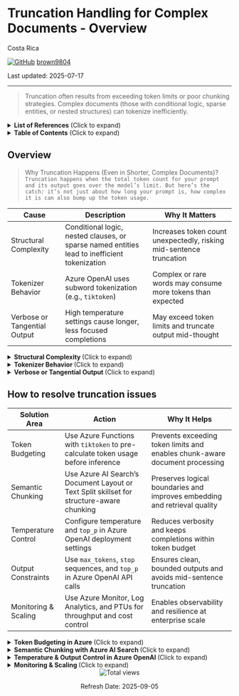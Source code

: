 # Truncation Handling for Complex Documents - Overview 

Costa Rica

[![GitHub](https://img.shields.io/badge/--181717?logo=github&logoColor=ffffff)](https://github.com/)
[brown9804](https://github.com/brown9804)

Last updated: 2025-07-17

------------------------------------------

> Truncation often results from exceeding token limits or poor chunking strategies. Complex documents (those with conditional logic, sparse entities, or nested structures) can tokenize inefficiently.

<details>
<summary><b>List of References</b> (Click to expand)</summary>

- [Chunk large documents for vector search solutions in Azure AI Search](https://learn.microsoft.com/en-us/azure/search/vector-search-how-to-chunk-documents)
- [What is Azure OpenAI in Azure AI Foundry Models?](https://learn.microsoft.com/en-us/azure/ai-foundry/openai/overview)
- [Troubleshooting and best practices for Azure OpenAI On Your Data](https://learn.microsoft.com/en-us/azure/ai-foundry/openai/how-to/on-your-data-best-practices)
 
</details>


<details>
<summary><b>Table of Contents</b> (Click to expand)</summary>

- [Overview](#overview)
- [How to resolve truncation issues](#how-to-resolve-truncation-issues)

</details>


## Overview 

> Why Truncation Happens (Even in Shorter, Complex Documents)? <br/>
> `Truncation happens when the total token count for your prompt and its output goes over the model’s limit. But here’s the catch: it’s not just about how long your prompt is, how complex it is can also bump up the token usage.`

| Cause                        | Description                                                                                   | Why It Matters                                                                 |
|-----------------------------|-----------------------------------------------------------------------------------------------|---------------------------------------------------------------------------------|
| Structural Complexity        | Conditional logic, nested clauses, or sparse named entities lead to inefficient tokenization | Increases token count unexpectedly, risking mid-sentence truncation             |
| Tokenizer Behavior           | Azure OpenAI uses subword tokenization (e.g., `tiktoken`)                                     | Complex or rare words may consume more tokens than expected                     |
| Verbose or Tangential Output| High temperature settings cause longer, less focused completions                             | May exceed token limits and truncate output mid-thought                         |


<details>
<summary><b> Structural Complexity </b> (Click to expand)</summary>
  
> Documents with **conditional logic**, **nested clauses**, or **sparse named entities** are structurally complex. These patterns confuse tokenizers because they lack clear semantic anchors (like names or dates) and often involve long, interdependent clauses.

> E.g: `If the system fails to initialize, and the fallback protocol is not triggered unless the override is active, then the watchdog timer must be reset manually.`  
> This sentence, while not long, contains multiple conditions and dependencies. Tokenizers break it into many subword units, inflating the token count.

> Why It Matters?

- You may hit token limits even with seemingly short documents.
- Truncation may occur mid-sentence or mid-logic, leading to incomplete or incoherent outputs.
- Azure OpenAI’s tokenizer (`tiktoken`) breaks text into subword units, so structurally dense content can consume more tokens than expected.
- Complex documents often lack named entities (e.g., people, places, dates), which are helpful for grounding and compressing meaning efficiently.

> How to Address?

- Use **semantic chunking** to isolate logical units (e.g., one condition per chunk). In Azure, this can be implemented using:
  - **Azure AI Search’s Document Layout skill** to chunk by paragraphs, headings, or sections.
  - **Text Split skill** to define chunk size and overlap, preserving context across boundaries.
  - Example configuration:
    ```json
    {
      "@odata.type": "#Microsoft.Skills.Text.SplitSkill",
      "textSplitMode": "pages",
      "maximumPageLength": 800,
      "overlappingLength": 100
    }
    ```

- Preprocess documents to simplify or flatten nested logic where possible:
  - Use Azure Functions or Logic Apps to transform complex conditionals into simpler declarative statements or bullet points.
  - Example transformation:
    - Original:  
      `If A and B, unless C, then D.`
    - Flattened:  
      - Condition 1: A is true  
      - Condition 2: B is true  
      - Exception: C is false  
      - Action: Perform D

- Use **token-aware chunking** before sending content to Azure OpenAI:
  - Deploy a preprocessing step using `tiktoken` in an Azure Function to:
    - Count tokens per clause or paragraph
    - Split content into ≤3000-token chunks
    - Return token-safe chunks to Azure OpenAI for inference
  - This ensures that each chunk respects token limits and avoids mid-logic truncation.

- Monitor token usage and truncation patterns using **Azure Monitor** and **Log Analytics**:
  - Track metrics like `tokens_used`, `completion_tokens`, and `prompt_tokens`.
  - Set alerts for high token usage or frequent truncation errors.

</details>

<details>
<summary><b> Tokenizer Behavior </b> (Click to expand)</summary>

> Azure OpenAI uses the same tokenizer as OpenAI, typically `tiktoken`. This tokenizer breaks text into **subword tokens**, not full words. For example:  
> - “Initialization” → `["Initial", "ization"]`  
> - “FallbackProtocol” → `["Fallback", "Protocol"]`

> Complex syntax, rare words, or compound identifiers (like in code, legal, or scientific text) often result in more tokens per word than expected. This is especially common in enterprise documents with domain-specific terminology, acronyms, or camelCase identifiers.

> **Why It Matters**

- Token count can balloon unexpectedly, even in short or medium-length documents.
- This can lead to:
  - Premature truncation of outputs.
  - Rejection of prompts that exceed model limits (e.g., 128k for GPT-4-128k).
  - Increased latency and cost due to inefficient token usage.
- Token inflation is especially problematic in Azure OpenAI when using models in high-throughput or stateless scenarios, where every token counts toward performance and billing.

> **How to Address**

- Use the `tiktoken` library to **pre-calculate token usage** before sending prompts to Azure OpenAI:
  - Deploy this as part of a preprocessing pipeline in an **Azure Function** or **Logic App**.
  - Example:
    ```python
    import tiktoken
    enc = tiktoken.encoding_for_model("gpt-4")
    tokens = enc.encode("Your input text here")
    print(len(tokens))
    ```

- Normalize or simplify text during preprocessing:
  - Replace compound identifiers like `FallbackProtocol` with `fallback protocol`.
  - Convert camelCase or snake_case to plain language equivalents.
  - Remove unnecessary jargon or abbreviations unless essential.

- Avoid overly technical phrasing unless required:
  - Instead of:  
    `The system's failoverInitFlag must be set to true unless the watchdogOverride is active.`  
  - Use:  
    `The system must fail over unless the watchdog override is active.`

- Use **Azure AI Search** to preprocess and chunk documents before embedding:
  - The **Text Split skill** can help break down dense content into manageable, semantically meaningful units.
  - Combine this with token-aware chunking to ensure each chunk stays within safe token limits.

- Monitor token usage in production:
  - Use **Azure Monitor** and **Log Analytics** to track `prompt_tokens`, `completion_tokens`, and `total_tokens`.
  - Set alerts for unusually high token usage or truncation errors.

</details>

<details>
<summary><b> Verbose or Tangential Output </b> (Click to expand)</summary>

> The `temperature` parameter controls randomness in model output:  
> - **High temperature (0.8–1.0)** → creative, verbose, tangential  
> - **Low temperature (0.2–0.4)** → focused, deterministic, concise

> High temperature can cause the model to “ramble”, using more tokens than necessary and increasing the risk of hitting token limits.

> **Why It Matters**

- Verbose completions may exceed token budgets, especially in stateless or high-throughput scenarios.
- Truncation may occur mid-sentence or mid-thought, degrading output quality.
- In Azure OpenAI, token usage directly impacts:
  - **Latency**: More tokens = longer processing time.
  - **Cost**: You are billed per token used.
  - **Reliability**: Long outputs are more likely to hit model limits or timeout in high-load environments.

> **How to Address**

- For structured tasks (e.g., summarization, extraction), set:
  ```json
  {
    "temperature": 0.2,
    "top_p": 0.9
  }
  ```
  - This configuration ensures the model stays focused and avoids unnecessary elaboration.
  - `top_p` (nucleus sampling) helps limit the range of token choices, further reducing verbosity.

- Use `max_tokens` to cap output length:
  ```json
  {
    "max_tokens": 1500
  }
  ```
  - This prevents the model from generating excessively long responses.
  - In Azure OpenAI Studio, you can set this in the deployment playground or via API.

- Define `stop` sequences to cut off output at logical boundaries:
  ```json
  {
    "stop": ["\n\n", "###", "END"]
  }
  ```
  - This is especially useful when generating structured outputs like JSON, YAML, or bullet lists.
  - It ensures the model stops cleanly instead of trailing off or repeating.

- In Azure OpenAI deployments:
  - Use **deployment-level defaults** for temperature and `max_tokens` to enforce consistency across applications.
  - For example, in Azure OpenAI Studio, under your deployment settings, configure:
    - `temperature = 0.3`
    - `max_tokens = 1024`
    - `frequency_penalty = 0.2` (optional, to reduce repetition)

- Monitor and tune:
  - Use **Azure Monitor** and **Application Insights** to track:
    - Average token usage per request
    - Frequency of truncation errors
    - Latency spikes due to verbose completions
  - Adjust temperature and `max_tokens` dynamically based on usage patterns.

</details>

## How to resolve truncation issues 

| **Solution Area**         | **Action**                                                                 | **Why It Helps**                                                                 |
|--------------------------|--------------------------------------------------------------------------------------------|----------------------------------------------------------------------------------|
| Token Budgeting          | Use Azure Functions with `tiktoken` to pre-calculate token usage before inference          | Prevents exceeding token limits and enables chunk-aware document processing     |
| Semantic Chunking        | Use Azure AI Search’s Document Layout or Text Split skillset for structure-aware chunking  | Preserves logical boundaries and improves embedding and retrieval quality       |
| Temperature Control      | Configure temperature and `top_p` in Azure OpenAI deployment settings                      | Reduces verbosity and keeps completions within token budget                     |
| Output Constraints       | Use `max_tokens`, `stop` sequences, and `top_p` in Azure OpenAI API calls                  | Ensures clean, bounded outputs and avoids mid-sentence truncation               |
| Monitoring & Scaling     | Use Azure Monitor, Log Analytics, and PTUs for throughput and cost control                 | Enables observability and resilience at enterprise scale                        |


<details>
<summary><b> Token Budgeting in Azure </b> (Click to expand)</summary>

> Azure OpenAI models like GPT-4-128k enforce strict token limits. Complex documents with nested logic or rare terms can tokenize inefficiently, leading to unexpected truncation. Use an `Azure Function` or `Logic App` with the `tiktoken` library to analyze and split documents into token-aware chunks before sending them to Azure OpenAI.

> E.g: A 5-page technical document with nested conditions and domain-specific terms may tokenize into 40,000+ tokens, well beyond expectations, because of how `tiktoken` breaks down compound words and logic-heavy phrasing.

> **Why It Matters**

- Token limits are hard constraints in Azure OpenAI. If your prompt + completion exceeds the model’s token ceiling (e.g., 128k for GPT-4-128k), the request will fail or be truncated.
- Token inflation from complex syntax can cause:
  - Incomplete outputs
  - Higher latency
  - Increased cost per request
- Without token budgeting, you risk unpredictable behavior in production, especially in stateless or high-throughput applications.

> **How to Address**

- Use `tiktoken` in an Azure-native preprocessing pipeline to **count and manage tokens**:
  - Deploy an **Azure Function** that:
    - Accepts raw document input (from Blob Storage, SharePoint, etc.)
    - Uses `tiktoken` to calculate token count
    - Splits content into ≤3000-token chunks (or your preferred threshold)
    - Returns token-safe chunks to Azure OpenAI or Power Automate

  Example Python snippet:
  ```python
  import tiktoken
  enc = tiktoken.encoding_for_model("gpt-4")
  tokens = enc.encode(your_text)
  print(len(tokens))  # Use this to enforce chunking logic
  ```

- Integrate with **Power Automate**:
  - Trigger the Azure Function from a flow
  - Loop through returned chunks and call Azure OpenAI for each
  - Aggregate responses if needed (e.g., for summarization or document Q&A)

- Use **Azure AI Search** for chunking + embedding:
  - Apply the **Text Split skill** with `maximumPageLength` and `overlappingLength` to control chunk size and preserve context.
  - Combine with the **Document Layout skill** to chunk by paragraphs or sections.

  Example skill configuration:
  ```json
  {
    "@odata.type": "#Microsoft.Skills.Text.SplitSkill",
    "textSplitMode": "pages",
    "maximumPageLength": 800,
    "overlappingLength": 100
  }
  ```

> **Monitoring**

- Use **Azure Monitor** and **Log Analytics** to track:
  - `tokens_used` per request
  - `flowRunId` and `request_uri` for traceability
  - `completion_tokens` vs `prompt_tokens` to optimize prompt design

- Visualize token trends in **Power BI**:
  - Identify documents or use cases with high token consumption
  - Detect anomalies like sudden spikes or frequent truncation errors

- Set alerts for:
  - Token usage thresholds
  - Truncation-related errors
  - Latency spikes due to oversized prompts

</details>

<details>
<summary><b> Semantic Chunking with Azure AI Search </b> (Click to expand)</summary>

> Azure `AI Search` supports semantic chunking via built-in skills like `Document Layout` and `Text Split`. These tools preserve logical structure and improve retrieval quality for RAG pipelines. `Chunking is not just about staying under token limits, it also improves embedding quality and relevance scoring.`  
> Click here to read more about [Chunk large documents for vector search solutions in Azure AI Search](https://learn.microsoft.com/en-us/azure/search/vector-search-how-to-chunk-documents)

> E.g: A 10-page policy document with multiple sections and subheadings can be chunked by paragraph or heading using the Document Layout skill. This ensures each chunk contains a coherent idea, improving both retrieval accuracy and LLM comprehension.

> **Why It Matters**

- Fixed-size chunking (e.g., every 1,024 tokens) can split content mid-sentence or mid-thought, leading to:
  - Poor embedding quality
  - Irrelevant or incoherent retrieval results
  - Increased token usage due to repeated context
- Semantic chunking ensures each chunk is logically complete, which:
  - Improves the quality of vector embeddings
  - Increases the relevance of search results in RAG pipelines
  - Reduces the likelihood of truncation or hallucination in LLM responses

> **How to Apply in Azure**

- Use the **Document Layout skill** to chunk by:
  - Paragraphs
  - Headings (e.g., Markdown, HTML, or PDF structure)
  - Tables or sections
  - This skill extracts structural elements from documents and enables chunking based on layout rather than raw text length.

- Use the **Text Split skill** to:
  - Split by sentence, character count, or page length
  - Add 10–15% overlap between chunks to preserve context across boundaries
  - This is especially useful when layout metadata is unavailable or inconsistent

> **Example Configuration**

```json
{
  "skills": [
    {
      "@odata.type": "#Microsoft.Skills.Text.SplitSkill",
      "textSplitMode": "pages",
      "maximumPageLength": 800,
      "overlappingLength": 100
    }
  ]
}
```

- Combine both skills in a skillset pipeline:
  - First, apply the Document Layout skill to extract structured content
  - Then, apply the Text Split skill to chunk the structured content into token-efficient, semantically meaningful segments

> **Additional Tips**

- Store both the chunk content and its source metadata (e.g., heading, section title) in your Azure AI Search index. This improves filtering and reranking.
- Use chunk-level embeddings for vector search and rerank results using Azure AI Search’s semantic scoring.
- Evaluate chunking effectiveness by measuring:
  - Retrieval precision (e.g., top-k relevance)
  - LLM response quality
  - Token efficiency per query

</details>


<details>
<summary><b> Temperature & Output Control in Azure OpenAI </b> (Click to expand)</summary>

> High temperature values (e.g., 0.8–1.0) increase creativity but also verbosity, which can lead to token overflow. Lower values (e.g., 0.2–0.4) yield more concise, deterministic outputs. Combine temperature control with `top_p`, `stop` sequences, and `max_tokens` in your Azure OpenAI deployment or API call. Click here to read more about [What is Azure OpenAI in Azure AI Foundry Models?](https://learn.microsoft.com/en-us/azure/ai-foundry/openai/overview)

> E.g: A prompt like “Summarize the following policy document” with a high temperature (0.9) might result in a long, overly creative response that includes speculative or unnecessary elaboration. The same prompt with a temperature of 0.2 will yield a more focused and concise summary.

> **Why It Matters**

- Verbose completions may exceed token budgets, especially in stateless or high-throughput scenarios.
- Truncation may occur mid-sentence or mid-thought, degrading output quality and user trust.
- In Azure OpenAI, token usage directly affects:
  - **Latency**: More tokens = longer processing time.
  - **Cost**: You are billed per token used.
  - **Reliability**: Long outputs are more likely to hit model limits or timeout in high-load environments.
- Inconsistent output behavior can also affect downstream systems that rely on structured or predictable responses (e.g., JSON, YAML, or tabular formats).

> **How to Address**

- In Azure OpenAI Studio or API, configure your deployment or request with:
  ```json
  {
    "temperature": 0.3,
    "top_p": 0.9,
    "max_tokens": 1500,
    "stop": ["\n\n", "###", "END"]
  }
  ```
  - `temperature`: Controls randomness. Lower = more deterministic.
  - `top_p`: Limits token sampling to the top probability mass. Helps reduce tangents.
  - `max_tokens`: Caps output length to avoid overflow.
  - `stop`: Ensures clean termination of output at logical boundaries.

- For stateless, high-throughput scenarios:
  - Use **Provisioned Throughput Units (PTUs)** in Azure OpenAI to guarantee consistent performance under load.
  - PTUs allow you to reserve capacity and avoid throttling during peak usage.
  - Ideal for APIs that serve thousands of requests per minute without chat history.

- Monitor and tune:
  - Use **Azure Monitor** and **Application Insights** to track:
    - `prompt_tokens`, `completion_tokens`, and `total_tokens`
    - Latency and response time
    - Truncation errors or incomplete outputs
  - Adjust `temperature`, `max_tokens`, and `stop` sequences based on observed behavior.

- For structured tasks (e.g., summarization, classification, extraction):
  - Keep `temperature` between 0.2–0.4
  - Use `frequency_penalty` and `presence_penalty` to reduce repetition or encourage novelty when needed:
    ```json
    {
      "frequency_penalty": 0.2,
      "presence_penalty": 0.0
    }
    ```

</details>

<details>
<summary><b> Monitoring & Scaling </b> (Click to expand)</summary>

> Azure OpenAI workloads, especially those involving high-throughput or production-grade LLM applications—require robust monitoring and scaling strategies. Azure provides native tools like `Azure Monitor`, `Log Analytics`, and `Provisioned Throughput Units (PTUs)` to help you track performance, control costs, and ensure reliability at scale.

> E.g: A stateless summarization API that receives thousands of requests per minute may experience latency spikes or throttling if not backed by PTUs and monitored for token usage and response time. Without observability, it’s difficult to detect when truncation or cost overruns occur.

> **Why It Matters**

- Azure OpenAI usage is billed per token. Without monitoring, you may:
  - Exceed budget thresholds
  - Miss early signs of inefficient prompts or verbose completions
- High-traffic applications can experience:
  - Throttling or rate-limiting
  - Latency spikes
  - Inconsistent performance without PTUs
- Lack of observability can delay detection of:
  - Truncation errors
  - Prompt design flaws
  - Token inflation due to structural complexity

> **How to Address**

- Use **Azure Monitor** to track key metrics:
  - `tokens_used`, `prompt_tokens`, `completion_tokens`
  - `latency`, `success_rate`, `throttled_requests`
  - Set up alerts for anomalies (e.g., token spikes, high latency)

- Use **Log Analytics** to:
  - Query historical usage patterns
  - Correlate token usage with specific endpoints or flows
  - Analyze prompt efficiency and model behavior over time

- Visualize trends in **Power BI**:
  - Connect to Log Analytics workspace
  - Build dashboards for:
    - Token consumption by endpoint
    - Cost per request
    - Truncation frequency

- Use **Provisioned Throughput Units (PTUs)** for predictable performance:
  - PTUs reserve dedicated capacity for Azure OpenAI deployments
  - Ideal for:
    - Stateless APIs
    - Batch processing
    - Real-time inference at scale
  - PTUs help avoid throttling and ensure consistent latency

> PTUs are especially useful when using Azure OpenAI in conjunction with Azure AI Search or Power Automate, where downstream systems depend on consistent response times.

- Monitor PTU usage:
  - Use Azure Metrics Explorer to track:
    - PTU consumption
    - Cache hit ratio
    - Request volume
  - Adjust PTU allocation based on observed demand

</details>




<!-- START BADGE -->
<div align="center">
  <img src="https://img.shields.io/badge/Total%20views-1443-limegreen" alt="Total views">
  <p>Refresh Date: 2025-09-05</p>
</div>
<!-- END BADGE -->
